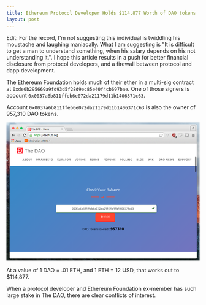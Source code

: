 ```yaml
---
title: Ethereum Protocol Developer Holds $114,877 Worth of DAO tokens
layout: post
---
```


Edit: For the record, I'm not suggesting this individual is twiddling his moustache and laughing maniacally. What I am suggesting is "It is difficult to get a man to understand something, when his salary depends on his not understanding it.". I hope this article results in a push for better financial disclosure from protocol developers, and a firewall between protocol and dapp development.

The Ethereum Foundation holds much of their ether in a multi-sig contract at `0xde0b295669a9fd93d5f28d9ec85e40f4cb697bae`. One of those signers is account `0x0037a6b811ffeb6e072da21179d11b1406371c63`.

Account `0x0037a6b811ffeb6e072da21179d11b1406371c63` is also the owner of 957,310 DAO tokens.

![Dao Balance](/assets/images/dao.png)

At a value of 1 DAO = .01 ETH, and 1 ETH = 12 USD, that works out to $114,877.

When a protocol developer and Ethereum Foundation ex-member has such large stake in The DAO, there are clear conflicts of interest.